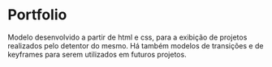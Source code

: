 # Portfolio
Modelo desenvolvido a partir de html e css, para a exibição de projetos realizados pelo detentor do mesmo. Há também modelos de transições e de keyframes para serem utilizados em futuros projetos.
